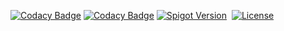 [![Codacy Badge](https://app.codacy.com/project/badge/Grade/5bc5707682204db49ec1721cc0c5ca43)](https://app.codacy.com/gh/winterhavenmc/WorldManagerLib/dashboard?utm_source=gh&utm_medium=referral&utm_content=&utm_campaign=Badge_grade)
[![Codacy Badge](https://app.codacy.com/project/badge/Coverage/5bc5707682204db49ec1721cc0c5ca43)](https://app.codacy.com/gh/winterhavenmc/WorldManagerLib/dashboard?utm_source=gh&utm_medium=referral&utm_content=&utm_campaign=Badge_coverage)
[![Spigot Version](https://badgen.net/static/spigot-api/1.21.4?color=yellow)](https://spigotmc.org)
&nbsp;[![License](https://badgen.net/static/license/GPLv3)](https://www.gnu.org/licenses/gpl-3.0)
